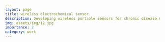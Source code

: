 ```yaml
---
layout: page
title: wireless electrochemical sensor
description: Developing wireless portable sensors for chronic disease management at the point-of-care
img: assets/img/12.jpg
importance: 2
category: work
---
```


